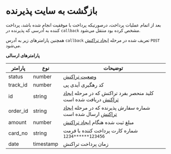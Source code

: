 # بازگشت به سایت پذیرنده

بعد از اتمام عملیات پرداخت، درصورتیکه پرداخت با موفقیت انجام شده باشد، پرداخت کننده به آدرسی که پذیرنده در `callback` مشخص کرده بود منتقل می‌شود.

همچنین پارامترهای زیر به آدرس `callback` تعریف شده در مرحله [ایجاد تراکنش](#2c82b7acb2) `POST` می‌شود.

**پارامترهای ارسالی**

پارامتر | نوع | توضیحات
------- | --- | -------
status | number | [وضعیت تراکنش](#ad39f18522)
track_id | number | کد رهگیری آیدی پی
id | string | کلید منحصر بفرد تراکنش که در مرحله [ایجاد تراکنش](#2c82b7acb2) دریافت شده است
order_id | string | شماره سفارش پذیرنده که در مرحله [ایجاد تراکنش](#2c82b7acb2) ارسال شده است
amount | number | مبلغ ثبت شده هنگام [ایجاد تراکنش](#2c82b7acb2)
card_no | string | شماره کارت پرداخت کننده با فرمت `123456******1234`
date | timestamp | زمان پرداخت تراکنش
